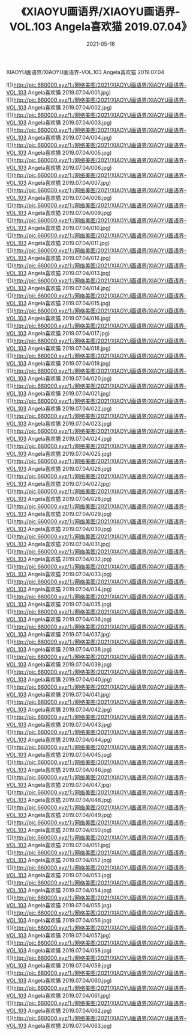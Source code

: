﻿---
layout: post
title:  《XIAOYU画语界/XIAOYU画语界-VOL.103 Angela喜欢猫 2019.07.04》
date:   2021-05-16
img: http://pic.660000.xyz/1:/网络美图/2021/XIAOYU画语界/XIAOYU画语界-VOL.103 Angela喜欢猫 2019.07.04/000.jpg
categories: [美女, 清纯, 唯美]
---

XIAOYU画语界/XIAOYU画语界-VOL.103 Angela喜欢猫 2019.07.04

 ![](http://pic.660000.xyz/1:/网络美图/2021/XIAOYU画语界/XIAOYU画语界-VOL.103 Angela喜欢猫 2019.07.04/001.jpg) <br>![](http://pic.660000.xyz/1:/网络美图/2021/XIAOYU画语界/XIAOYU画语界-VOL.103 Angela喜欢猫 2019.07.04/002.jpg) <br>![](http://pic.660000.xyz/1:/网络美图/2021/XIAOYU画语界/XIAOYU画语界-VOL.103 Angela喜欢猫 2019.07.04/003.jpg) <br>![](http://pic.660000.xyz/1:/网络美图/2021/XIAOYU画语界/XIAOYU画语界-VOL.103 Angela喜欢猫 2019.07.04/004.jpg) <br>![](http://pic.660000.xyz/1:/网络美图/2021/XIAOYU画语界/XIAOYU画语界-VOL.103 Angela喜欢猫 2019.07.04/005.jpg) <br>![](http://pic.660000.xyz/1:/网络美图/2021/XIAOYU画语界/XIAOYU画语界-VOL.103 Angela喜欢猫 2019.07.04/006.jpg) <br>![](http://pic.660000.xyz/1:/网络美图/2021/XIAOYU画语界/XIAOYU画语界-VOL.103 Angela喜欢猫 2019.07.04/007.jpg) <br>![](http://pic.660000.xyz/1:/网络美图/2021/XIAOYU画语界/XIAOYU画语界-VOL.103 Angela喜欢猫 2019.07.04/008.jpg) <br>![](http://pic.660000.xyz/1:/网络美图/2021/XIAOYU画语界/XIAOYU画语界-VOL.103 Angela喜欢猫 2019.07.04/009.jpg) <br>![](http://pic.660000.xyz/1:/网络美图/2021/XIAOYU画语界/XIAOYU画语界-VOL.103 Angela喜欢猫 2019.07.04/010.jpg) <br>![](http://pic.660000.xyz/1:/网络美图/2021/XIAOYU画语界/XIAOYU画语界-VOL.103 Angela喜欢猫 2019.07.04/011.jpg) <br>![](http://pic.660000.xyz/1:/网络美图/2021/XIAOYU画语界/XIAOYU画语界-VOL.103 Angela喜欢猫 2019.07.04/012.jpg) <br>![](http://pic.660000.xyz/1:/网络美图/2021/XIAOYU画语界/XIAOYU画语界-VOL.103 Angela喜欢猫 2019.07.04/013.jpg) <br>![](http://pic.660000.xyz/1:/网络美图/2021/XIAOYU画语界/XIAOYU画语界-VOL.103 Angela喜欢猫 2019.07.04/014.jpg) <br>![](http://pic.660000.xyz/1:/网络美图/2021/XIAOYU画语界/XIAOYU画语界-VOL.103 Angela喜欢猫 2019.07.04/015.jpg) <br>![](http://pic.660000.xyz/1:/网络美图/2021/XIAOYU画语界/XIAOYU画语界-VOL.103 Angela喜欢猫 2019.07.04/016.jpg) <br>![](http://pic.660000.xyz/1:/网络美图/2021/XIAOYU画语界/XIAOYU画语界-VOL.103 Angela喜欢猫 2019.07.04/017.jpg) <br>![](http://pic.660000.xyz/1:/网络美图/2021/XIAOYU画语界/XIAOYU画语界-VOL.103 Angela喜欢猫 2019.07.04/018.jpg) <br>![](http://pic.660000.xyz/1:/网络美图/2021/XIAOYU画语界/XIAOYU画语界-VOL.103 Angela喜欢猫 2019.07.04/019.jpg) <br>![](http://pic.660000.xyz/1:/网络美图/2021/XIAOYU画语界/XIAOYU画语界-VOL.103 Angela喜欢猫 2019.07.04/020.jpg) <br>![](http://pic.660000.xyz/1:/网络美图/2021/XIAOYU画语界/XIAOYU画语界-VOL.103 Angela喜欢猫 2019.07.04/021.jpg) <br>![](http://pic.660000.xyz/1:/网络美图/2021/XIAOYU画语界/XIAOYU画语界-VOL.103 Angela喜欢猫 2019.07.04/022.jpg) <br>![](http://pic.660000.xyz/1:/网络美图/2021/XIAOYU画语界/XIAOYU画语界-VOL.103 Angela喜欢猫 2019.07.04/023.jpg) <br>![](http://pic.660000.xyz/1:/网络美图/2021/XIAOYU画语界/XIAOYU画语界-VOL.103 Angela喜欢猫 2019.07.04/024.jpg) <br>![](http://pic.660000.xyz/1:/网络美图/2021/XIAOYU画语界/XIAOYU画语界-VOL.103 Angela喜欢猫 2019.07.04/025.jpg) <br>![](http://pic.660000.xyz/1:/网络美图/2021/XIAOYU画语界/XIAOYU画语界-VOL.103 Angela喜欢猫 2019.07.04/026.jpg) <br>![](http://pic.660000.xyz/1:/网络美图/2021/XIAOYU画语界/XIAOYU画语界-VOL.103 Angela喜欢猫 2019.07.04/027.jpg) <br>![](http://pic.660000.xyz/1:/网络美图/2021/XIAOYU画语界/XIAOYU画语界-VOL.103 Angela喜欢猫 2019.07.04/028.jpg) <br>![](http://pic.660000.xyz/1:/网络美图/2021/XIAOYU画语界/XIAOYU画语界-VOL.103 Angela喜欢猫 2019.07.04/029.jpg) <br>![](http://pic.660000.xyz/1:/网络美图/2021/XIAOYU画语界/XIAOYU画语界-VOL.103 Angela喜欢猫 2019.07.04/030.jpg) <br>![](http://pic.660000.xyz/1:/网络美图/2021/XIAOYU画语界/XIAOYU画语界-VOL.103 Angela喜欢猫 2019.07.04/031.jpg) <br>![](http://pic.660000.xyz/1:/网络美图/2021/XIAOYU画语界/XIAOYU画语界-VOL.103 Angela喜欢猫 2019.07.04/032.jpg) <br>![](http://pic.660000.xyz/1:/网络美图/2021/XIAOYU画语界/XIAOYU画语界-VOL.103 Angela喜欢猫 2019.07.04/033.jpg) <br>![](http://pic.660000.xyz/1:/网络美图/2021/XIAOYU画语界/XIAOYU画语界-VOL.103 Angela喜欢猫 2019.07.04/034.jpg) <br>![](http://pic.660000.xyz/1:/网络美图/2021/XIAOYU画语界/XIAOYU画语界-VOL.103 Angela喜欢猫 2019.07.04/035.jpg) <br>![](http://pic.660000.xyz/1:/网络美图/2021/XIAOYU画语界/XIAOYU画语界-VOL.103 Angela喜欢猫 2019.07.04/036.jpg) <br>![](http://pic.660000.xyz/1:/网络美图/2021/XIAOYU画语界/XIAOYU画语界-VOL.103 Angela喜欢猫 2019.07.04/037.jpg) <br>![](http://pic.660000.xyz/1:/网络美图/2021/XIAOYU画语界/XIAOYU画语界-VOL.103 Angela喜欢猫 2019.07.04/038.jpg) <br>![](http://pic.660000.xyz/1:/网络美图/2021/XIAOYU画语界/XIAOYU画语界-VOL.103 Angela喜欢猫 2019.07.04/039.jpg) <br>![](http://pic.660000.xyz/1:/网络美图/2021/XIAOYU画语界/XIAOYU画语界-VOL.103 Angela喜欢猫 2019.07.04/040.jpg) <br>![](http://pic.660000.xyz/1:/网络美图/2021/XIAOYU画语界/XIAOYU画语界-VOL.103 Angela喜欢猫 2019.07.04/041.jpg) <br>![](http://pic.660000.xyz/1:/网络美图/2021/XIAOYU画语界/XIAOYU画语界-VOL.103 Angela喜欢猫 2019.07.04/042.jpg) <br>![](http://pic.660000.xyz/1:/网络美图/2021/XIAOYU画语界/XIAOYU画语界-VOL.103 Angela喜欢猫 2019.07.04/043.jpg) <br>![](http://pic.660000.xyz/1:/网络美图/2021/XIAOYU画语界/XIAOYU画语界-VOL.103 Angela喜欢猫 2019.07.04/044.jpg) <br>![](http://pic.660000.xyz/1:/网络美图/2021/XIAOYU画语界/XIAOYU画语界-VOL.103 Angela喜欢猫 2019.07.04/045.jpg) <br>![](http://pic.660000.xyz/1:/网络美图/2021/XIAOYU画语界/XIAOYU画语界-VOL.103 Angela喜欢猫 2019.07.04/046.jpg) <br>![](http://pic.660000.xyz/1:/网络美图/2021/XIAOYU画语界/XIAOYU画语界-VOL.103 Angela喜欢猫 2019.07.04/047.jpg) <br>![](http://pic.660000.xyz/1:/网络美图/2021/XIAOYU画语界/XIAOYU画语界-VOL.103 Angela喜欢猫 2019.07.04/048.jpg) <br>![](http://pic.660000.xyz/1:/网络美图/2021/XIAOYU画语界/XIAOYU画语界-VOL.103 Angela喜欢猫 2019.07.04/049.jpg) <br>![](http://pic.660000.xyz/1:/网络美图/2021/XIAOYU画语界/XIAOYU画语界-VOL.103 Angela喜欢猫 2019.07.04/050.jpg) <br>![](http://pic.660000.xyz/1:/网络美图/2021/XIAOYU画语界/XIAOYU画语界-VOL.103 Angela喜欢猫 2019.07.04/051.jpg) <br>![](http://pic.660000.xyz/1:/网络美图/2021/XIAOYU画语界/XIAOYU画语界-VOL.103 Angela喜欢猫 2019.07.04/052.jpg) <br>![](http://pic.660000.xyz/1:/网络美图/2021/XIAOYU画语界/XIAOYU画语界-VOL.103 Angela喜欢猫 2019.07.04/053.jpg) <br>![](http://pic.660000.xyz/1:/网络美图/2021/XIAOYU画语界/XIAOYU画语界-VOL.103 Angela喜欢猫 2019.07.04/054.jpg) <br>![](http://pic.660000.xyz/1:/网络美图/2021/XIAOYU画语界/XIAOYU画语界-VOL.103 Angela喜欢猫 2019.07.04/055.jpg) <br>![](http://pic.660000.xyz/1:/网络美图/2021/XIAOYU画语界/XIAOYU画语界-VOL.103 Angela喜欢猫 2019.07.04/056.jpg) <br>![](http://pic.660000.xyz/1:/网络美图/2021/XIAOYU画语界/XIAOYU画语界-VOL.103 Angela喜欢猫 2019.07.04/057.jpg) <br>![](http://pic.660000.xyz/1:/网络美图/2021/XIAOYU画语界/XIAOYU画语界-VOL.103 Angela喜欢猫 2019.07.04/058.jpg) <br>![](http://pic.660000.xyz/1:/网络美图/2021/XIAOYU画语界/XIAOYU画语界-VOL.103 Angela喜欢猫 2019.07.04/059.jpg) <br>![](http://pic.660000.xyz/1:/网络美图/2021/XIAOYU画语界/XIAOYU画语界-VOL.103 Angela喜欢猫 2019.07.04/060.jpg) <br>![](http://pic.660000.xyz/1:/网络美图/2021/XIAOYU画语界/XIAOYU画语界-VOL.103 Angela喜欢猫 2019.07.04/061.jpg) <br>![](http://pic.660000.xyz/1:/网络美图/2021/XIAOYU画语界/XIAOYU画语界-VOL.103 Angela喜欢猫 2019.07.04/062.jpg) <br>![](http://pic.660000.xyz/1:/网络美图/2021/XIAOYU画语界/XIAOYU画语界-VOL.103 Angela喜欢猫 2019.07.04/063.jpg) <br>
